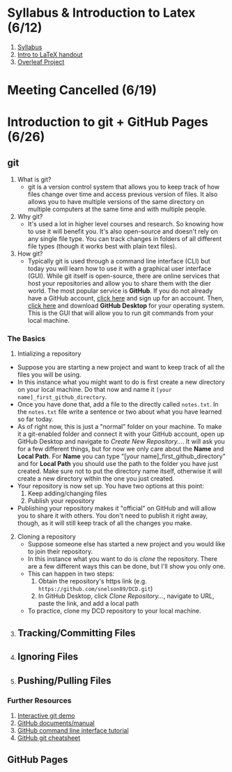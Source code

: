 # Syllabus & Introduction to Latex (6/12)

1. [Syllabus](files/syllabus.pdf)
2. [Intro to LaTeX handout](intro-to-latex.pdf)
3. [Overleaf Project](https://www.overleaf.com/read/qqqmjkskpkqq#810b0b)

# Meeting Cancelled (6/19)

# Introduction to git + GitHub Pages (6/26)

## git

1. What is git?
   - git is a version control system that allows you to keep track of how files change over time and access previous version of files. It also allows you to have multiple versions of the same directory on multiple computers at the same time and with multiple people.
2. Why git?
   - It's used a lot in higher level courses and research. So knowing how to use it will benefit you. It's also open-source and doesn't rely on any single file type. You can track changes in folders of all different file types (though it works best with plain text files).
3. How git?
   - Typically git is used through a command line interface (CLI) but today you will learn how to use it with a graphical user interface (GUI). While git itself is open-source, there are online services that host your repositories and allow you to share them with the dier world. The most popular service is **GitHub**. If you do not already have a GitHub account, [click here](https://www.github.com) and sign up for an account. Then, [click here](https://desktop.github.com) and download **GitHub Desktop** for your operating system. This is the GUI that will allow you to run git commands from your local machine.
  
### The Basics

1. Intializing a repository
  - Suppose you are starting a new project and want to keep track of all the files you will be using.
  - In this instance what you might want to do is first create a new directory on your local machine. Do that now and name it `[your name]_first_github_directory`.
  - Once you have done that, add a file to the directly called `notes.txt`. In the `notes.txt` file write a sentence or two about what you have learned so far today.
  - As of right now, this is just a "normal" folder on your machine. To make it a git-enabled folder and connect it with your GitHub account, open up GitHub Desktop and navigate to *Create New Repository...*. It will ask you for a few different things, but for now we only care about the **Name** and **Local Path**. For **Name** you can type "[your name]_first_github_directory" and for **Local Path** you should use the path to the folder you have just created. Make sure not to put the directory name itself, otherwise it will create a new directory within the one you just created.
  - Your repository is now set up. You have two options at this point:
    1. Keep adding/changing files
    2. Publish your repository
  - Publishing your repository makes it "official" on GitHub and will allow you to share it with others. You don't need to publish it right away, though, as it will still keep track of all the changes you make. 
2. Cloning a repository
   - Suppose someone else has started a new project and you would like to join their repository.
   - In this instance what you want to do is *clone* the repository. There are a few different ways this can be done, but I'll show you only one.
   - This can happen in two steps:
        1. Obtain the repository's https link (e.g. `https://github.com/snelson89/DCD.git`)
        2. In GitHub Desktop, click *Clone Repository...*, navigate to URL, paste the link, and add a local path
   - To practice, clone my DCD repository to your local machine.
3. Tracking/Committing Files
   -
4. Ignoring Files
   -
5. Pushing/Pulling Files
    -


### Further Resources

1. [Interactive git demo](https://git-scm.com/doc)
2. [GitHub documents/manual](https://docs.github.com/en/get-started)
3. [GitHub command line interface tutorial](https://docs.github.com/en/github-cli/github-cli/quickstart)
4. [GitHub git cheatsheet](https://education.github.com/git-cheat-sheet-education.pdf)


## GitHub Pages
